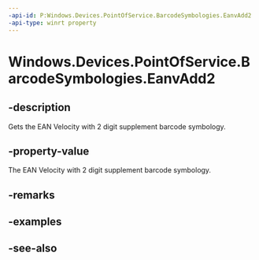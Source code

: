 ----api-id: P:Windows.Devices.PointOfService.BarcodeSymbologies.EanvAdd2
-api-type: winrt property
---<!-- Property syntaxpublic uint EanvAdd2 { get; }--># Windows.Devices.PointOfService.BarcodeSymbologies.EanvAdd2## -descriptionGets the EAN Velocity with 2 digit supplement barcode symbology.## -property-valueThe EAN Velocity with 2 digit supplement barcode symbology.## -remarks## -examples## -see-also